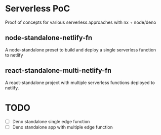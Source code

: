 # Serverless PoC

Proof of concepts for various serverless approaches with nx + node/deno

## node-standalone-netlify-fn
A node-standalone preset to build and deploy a single serverless function to netlify

##  react-standalone-multi-netlify-fn
A react-standalone project with multiple serverless functions deployed to netlify.


# TODO

- [ ] Deno standalone single edge function
- [ ] Deno standalone app with multiple edge function
